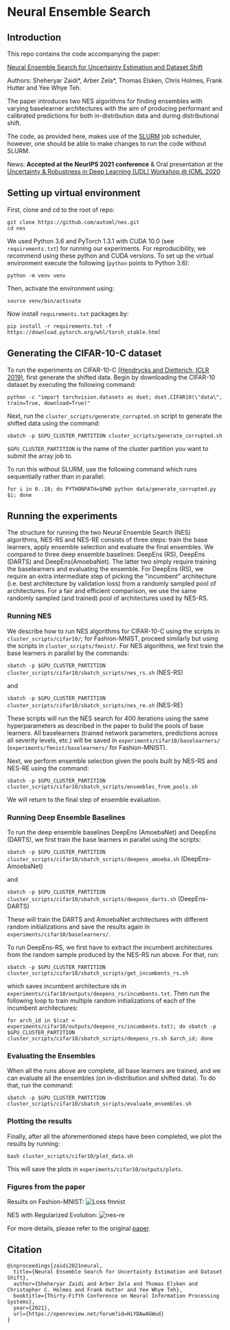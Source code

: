 # Neural Ensemble Search

## Introduction
This repo contains the code accompanying the paper:

[Neural Ensemble Search for Uncertainty Estimation and Dataset Shift](https://arxiv.org/abs/2006.08573)

Authors: Sheheryar Zaidi*, Arber Zela*, Thomas Elsken, Chris Holmes, Frank Hutter and Yee Whye Teh.

The paper introduces two NES algorithms for finding ensembles with varying baselearner architectures with the aim of producing performant and calibrated predictions for both in-distribution data and during distributional shift.

The code, as provided here, makes use of the [SLURM](https://slurm.schedmd.com/overview.html) job scheduler, however, one should be able to make changes to run the code without SLURM.

News: **Accepted at the NeurIPS 2021 conference** & Oral presentation at the [Uncertainty & Robustness in Deep Learning (UDL) Workshop @ ICML 2020](https://sites.google.com/view/udlworkshop2020/home?authuser=0)

## Setting up virtual environment

First, clone and cd to the root of repo:

```
git clone https://github.com/automl/nes.git
cd nes
```

We used Python 3.6 and PyTorch 1.3.1 with CUDA 10.0 (see `requirements.txt`) for running our experiments. For reproducibility, we recommend using these python and CUDA versions. To set up the virtual environment execute the following (`python` points to Python 3.6):

`python -m venv venv`

Then, activate the environment using:

`source venv/bin/activate`

Now install `requirements.txt` packages by:

`pip install -r requirements.txt -f https://download.pytorch.org/whl/torch_stable.html`

## Generating the CIFAR-10-C dataset
To run the experiments on CIFAR-10-C [(Hendrycks and Dietterich, ICLR 2019)](https://arxiv.org/pdf/1903.12261.pdf), first generate the shifted data. Begin by downloading the CIFAR-10 dataset by executing the following command:

`python -c "import torchvision.datasets as dset; dset.CIFAR10(\"data\", train=True, download=True)"`

Next, run the `cluster_scripts/generate_corrupted.sh` script to generate the shifted data using the command:

`sbatch -p $GPU_CLUSTER_PARTITION cluster_scripts/generate_corrupted.sh`

`$GPU_CLUSTER_PARTITION` is the name of the cluster partition you want to submit the array job to. 

To run this without SLURM, use the following command which runs sequentially rather than in parallel:

`for i in 0..18; do PYTHONPATH=$PWD python data/generate_corrupted.py $i; done`

## Running the experiments

The structure for running the two Neural Ensemble Search (NES) algorithms, NES-RS and NES-RE consists of three steps: train the base learners, apply ensemble selection and evaluate the final ensembles. We compared to three deep ensemble baselines: DeepEns (RS), DeepEns (DARTS) and DeepEns(AmoebaNet). The latter two simply require training the baselearners and evaluating the ensemble. For DeepEns (RS), we require an extra intermediate step of picking the "incumbent" architecture (i.e. best architecture by validation loss) from a randomly sampled pool of architectures. For a fair and efficient comparison, we use the same randomly sampled (and trained) pool of architectures used by NES-RS.

### Running NES

We describe how to run NES algorithms for CIFAR-10-C using the scripts in `cluster_scripts/cifar10/`; for Fashion-MNIST, proceed similarly but using the scripts in `cluster_scripts/fmnist/`. For NES algorithms, we first train the base learners in parallel by the commands:

`sbatch -p $GPU_CLUSTER_PARTITION cluster_scripts/cifar10/sbatch_scripts/nes_rs.sh` (NES-RS)

and

`sbatch -p $GPU_CLUSTER_PARTITION cluster_scripts/cifar10/sbatch_scripts/nes_re.sh` (NES-RE)

These scripts will run the NES search for 400 iterations using the same hyperparameters as described in the paper to build the pools of base learners. All baselearners (trained network parameters, predictions across all severity levels, etc.) will be saved in `experiments/cifar10/baselearners/` (`experiments/fmnist/baselearners/` for Fashion-MNIST). 

Next, we perform ensemble selection given the pools built by NES-RS and NES-RE using the command:

`sbatch -p $GPU_CLUSTER_PARTITION cluster_scripts/cifar10/sbatch_scripts/ensembles_from_pools.sh`

We will return to the final step of ensemble evaluation.

### Running Deep Ensemble Baselines
To run the deep ensemble baselines DeepEns (AmoebaNet) and DeepEns (DARTS), we first train the base learners in parallel using the scripts:

`sbatch -p $GPU_CLUSTER_PARTITION cluster_scripts/cifar10/sbatch_scripts/deepens_amoeba.sh` (DeepEns-AmoebaNet)

and

`sbatch -p $GPU_CLUSTER_PARTITION cluster_scripts/cifar10/sbatch_scripts/deepens_darts.sh`  (DeepEns-DARTS)

These will train the DARTS and AmoebaNet architectures with different random initializations and save the results again in `experiments/cifar10/baselearners/`.

To run DeepEns-RS, we first have to extract the incumbent architectures from the random sample produced by the NES-RS run above. For that, run:

`sbatch -p $GPU_CLUSTER_PARTITION cluster_scripts/cifar10/sbatch_scripts/get_incumbents_rs.sh`

which saves incumbent architecture ids in `experiments/cifar10/outputs/deepens_rs/incumbents.txt`. Then run the following loop to train multiple random initializations of each of the incumbent architectures:

`for arch_id in $(cat < experiments/cifar10/outputs/deepens_rs/incumbents.txt); do sbatch -p $GPU_CLUSTER_PARTITION cluster_scripts/cifar10/sbatch_scripts/deepens_rs.sh $arch_id; done`

### Evaluating the Ensembles
When all the runs above are complete, all base learners are trained, and we can evaluate all the ensembles (on in-distribution and shifted data). To do that, run the command:

`sbatch -p $GPU_CLUSTER_PARTITION cluster_scripts/cifar10/sbatch_scripts/evaluate_ensembles.sh`

### Plotting the results
Finally, after all the aforementioned steps have been completed, we plot the results by running:

`bash cluster_scripts/cifar10/plot_data.sh`

This will save the plots in `experiments/cifar10/outputs/plots`. 

### Figures from the paper

Results on Fashion-MNIST:
![Loss fmnist](figures/fmnist.png)

NES with Regularized Evolution:
![nes-re](figures/nes_re.png)

For more details, please refer to the original [paper](https://arxiv.org/abs/2006.08573).

## Citation
```
@inproceedings{zaidi2021neural,
  title={Neural Ensemble Search for Uncertainty Estimation and Dataset Shift},
  author={Sheheryar Zaidi and Arber Zela and Thomas Elsken and Christopher C. Holmes and Frank Hutter and Yee Whye Teh},
  booktitle={Thirty-Fifth Conference on Neural Information Processing Systems},
  year={2021},
  url={https://openreview.net/forum?id=HiYDAwAGWud}
}
```
